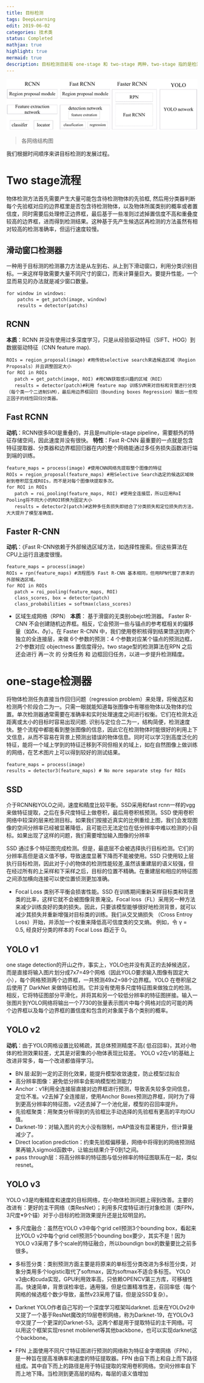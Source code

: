```yaml
---
title: 目标检测
tags: DeepLearning
edit: 2019-06-02
categories: 技术类
status: Completed
mathjax: true
highlight: true
mermaid: true
description: 目标检测目前有 one-stage 和 two-stage 两种，two-stage 指的是检测算法需要分两步完成，首先需要获取候选区域，然后进行分类，比如R-CNN系列；与之相对的是 one-stage 检测，可以理解为一步到位，不需要单独寻找候选区域，典型的有SSD/YOLO。
---
```

![caption](https://github.com/Hummmm/Hummmm.github.io/blob/master/_posts/2019-06-10-Object-Detection/YOLOv1-01.png?raw=true)
> 各网络结构图
 
我们根据时间顺序来讲目标检测的发展过程。

# Two stage流程

物体检测方法首先需要产生大量可能包含待检测物体的先验框, 然后用分类器判断每个先验框对应的边界框里是否包含待检测物体，以及物体所属类别的概率或者置信度，同时需要后处理修正边界框，最后基于一些准则过滤掉置信度不高和重叠度较高的边界框，进而得到检测结果。这种基于先产生候选区再检测的方法虽然有相对较高的检测准确率，但运行速度较慢。

## 滑动窗口检测器

 一种用于目标测的检测暴力方法是从左到右、从上到下滑动窗口，利用分类识别目标。一来这样导致需要大量不同尺寸的窗口，而来计算量巨大。要提升性能，一个显而易见的办法就是减少窗口数量。
```
for window in windows:
    patchs = get_patch(image, window)
    results = detector(patchs)
```
## RCNN

**本质**：RCNN 并没有使用过多深度学习，只是从经验驱动特征（SIFT、HOG）到数据驱动特征（CNN feature map). 
```
ROIs = region_proposal(image) #用传统selective search来选候选区域（Region Proposals）并且调整固定大小
for ROI in ROIs 
   patch = get_patch(image, ROI) #用CNN获取感兴趣的区域（ROI）
   results = detector(patch)#利用 feature map 训练SVM来对目标和背景进行分类（每个类一个二进制SVM），最后用边界框回归（Bounding boxes Regression）输出一些校正因子的线性回归分类器。
```
## Fast RCNN

**动机**：RCNN很多ROI是重叠的，并且是multiple-stage pipeline，需要额外的特征存储空间，因此速度并没有很快。
**特性**：Fast R-CNN 最重要的一点就是包含特征提取器、分类器和边界框回归器在内的整个网络能通过多任务损失函数进行端到端的训练。
```
feature_maps = process(image) #使用CNN网络先提取整个图像的特征
ROIs = region_proposal(feature_maps) #用Selective Search选定的候选区域映射到卷积层生成ROIs，而不是对每个图像块提取多次。
for ROI in ROIs 
   patch = roi_pooling(feature_maps, ROI) #使用全连接层，所以应用RoI Pooling将不同大小的ROI转换为固定大小
   results = detector2(patch)#这种多任务损失即结合了分类损失和定位损失的方法，大大提升了模型准确度。
```
## Faster R-CNN 

**动机**：《Fast R-CNN依赖于外部候选区域方法，如选择性搜索。但这些算法在CPU上运行且速度很慢。
```
feature_maps = process(image) 
ROIs = rpn(feature_maps) #流程图与 Fast R-CNN 基本相同，但用RPN代替了原来的外部候选区域。
for ROI in ROIs 
   patch = roi_pooling(feature_maps, ROI) 
   class_scores, box = detector(patch) 
   class_probabilities = softmax(class_scores)
```
- 区域生成网络（RPN）
**本质**： 基于滑窗的无类别obejct检测器。
Faster R-CNN 不会创建随机边界框。相反，它会预测一些与锚点的参考框相关的偏移量（如𝛿x、𝛿y）。在 Faster R-CNN 中，我们使用卷积核得到结果馈送到两个独立的全连接层，来做 6个参数的预测：4 个参数对应某个锚点的预测边框，2个参数对应 objectness 置信度得分。two stage型的检测算法在RPN 之后 还会进行 再一次 的 分类任务 和 边框回归任务，以进一步提升检测精度。

# one-stage检测器

将物体检测任务直接当作回归问题（regression problem）来处理，将候选区和检测两个阶段合二为一。只需一眼就能知道每张图像中有哪些物体以及物体的位置。单次检测器通常需要在准确率和实时处理速度之间进行权衡。它们在检测太近距离或太小的目标时容易出现问题.
识别与定位合二为一，结构简便，检测速度快。整个流程中都能看到整张图像的信息，因此它在检测物体时能很好的利用上下文信息，从而不容易在背景上预测出错误的物体信息。同时可以学习到高度泛化的特征，能将一个域上学到的特征迁移到不同但相关的域上，如在自然图像上做训练的网络，在艺术图片上可以得到较好的测试结果。
```
feature_maps = process(image) 
results = detector3(feature_maps) # No more separate step for ROIs
```
## SSD

介于RCNN和YOLO之间，速度和精度比较平衡。SSD采用和fast rcnn一样的vgg来做特征提取，之后在多尺度特征上做卷积，最后用卷积核预测。SSD 使用卷积网络中较深的层来检测目标。如果我们按接近真实的比例重绘上图，我们会发现图像的空间分辨率已经被显著降低，且可能已无法定位在低分辨率中难以检测的小目标。如果出现了这样的问题，我们需要增加输入图像的分辨率

SSD 通过多个特征图完成检测。但是，最底层不会被选择执行目标检测。它们的分辨率高但是语义值不够，导致速度显著下降而不能被使用。SSD 只使用较上层执行目标检测，因此对于小的物体的检测性能较差,虽然该重建层的语义较强，但在经过所有的上采样和下采样之后，目标的位置不精确。在重建层和相应的特征图之间添加横向连接可以使位置侦测更加准确。

- Focal Loss
类别不平衡会损害性能。SSD 在训练期间重新采样目标类和背景类的比率，这样它就不会被图像背景淹没。Focal loss（FL）采用另一种方法来减少训练良好的类的损失。因此，只要该模型能够很好地检测背景，就可以减少其损失并重新增强对目标类的训练。我们从交叉熵损失 （Cross Entroy Loss）开始，并添加一个权重来降低高可信度类的交叉熵。
例如，令 γ = 0.5, 经良好分类的样本的 Focal Loss 趋近于 0。

## YOLO v1

one stage detection的开山之作，事实上，YOLO也并没有真正的去掉候选区，而是直接将输入图片划分成7x7=49个网格（因此YOLO要求输入图像有固定大小），每个网格预测两个边界框，一共预测49x2=98个边界框。YOLO 在卷积层之后使用了 DarkNet 来做特征检测。它并没有使用多尺度特征图来做独立的检测。相反，它将特征图部分平滑化，并将其和另一个较低分辨率的特征图拼接。输入一张图片到YOLO网络将输出一个7730的张量表示图片中每个网格对应的可能的两个边界框以及每个边界框的置信度和包含的对象属于各个类别的概率。

## YOLO v2

**动机**：由于YOLO网格设置比较稀疏，其总体预测精度不高( 低召回率)，其对小物体的检测效果较差，尤其是对密集的小物体表现比较差。
YOLO v2在v1的基础上改进非常多，每一个改进都值得学习。
- BN 层:起到一定的正则化效果，能提升模型收敛速度，防止模型过拟合
- 高分辨率图像：避免低分辨率会影响模型检测能力
- Anchor：v1利用全连接层直接对边界框进行预测，导致丢失较多空间信息，定位不准。v2去掉了全连接层，使用Anchor Boxes预测边界框，同时为了得到更高分辨率的特征图，v2还去掉了一个池化层，模型的召回率提升。
- 先验框聚类：用聚类分析得到的先验框比手动选择的先验框有更高的平均IOU值。
- Darknet-19：对输入图片的大小没有限制，mAP值没有显著提升，但计算量减少了。
- Direct location prediction：约束先验框偏移量，网络中将得到的网络预测结果再输入sigmoid函数中，让输出结果介于0到1之间。
- pass through层：将高分辨率的特征图与低分辨率的特征图联系在一起，类似resnet。

## YOLO v3

YOLO v3是均衡精度和速度的目标网络，在小物体检测问题上得到改善。主要的改进有：更好的主干网络（类ResNet）；利用多尺度特征进行对象检测（类FPN，3尺度*9个锚）对于小目标的检测效果提升还是比较明显的。

- 多尺度融合：虽然在YOLO v3中每个grid cell预测3个bounding box，看起来比YOLO v2中每个grid cell预测5个bounding box要少，其实不是！因为YOLO v3采用了多个scale的特征融合，所以boundign box的数量要比之前多很多。

- 多标签分类：类别预测方面主要是将原来的单标签分类改进为多标签分类，对象分类用多个logistic取代了softmax，因为softmax不适合多标签。
YOLO v3由c和cuda实现，GPU利用效率高，只依赖OPENCV第三方库，可移植性高。快速简单，背景误检率低，通用强，但是位置精准性差，召回率低（每个网格的候选框个数少导致，虽然v23采用了锚，但是没SSD复杂）。

- Darknet
YOLO作者自己写的一个深度学习框架叫darknet. 后来在YOLOv2中又提了一个基于ResNet魔改的19层卷积网络，称为Darknet-19，在YOLOv3中又提了一个更深的Darknet-53。这两个都是用于提取特征的主干网络。可以用这个框架实现resnet mobilenet等其他backbone，也可以实现darknet这个backbone。

- FPN
上面使用不同尺寸特征图进行预测的网络称为特征金字塔网络（FPN），是一种旨在提高准确率和速度的特征提取器。FPN 由自下而上和自上而下路径组成。其中自下而上的路径是用于特征提取的常用卷积网络。空间分辨率自下而上地下降。当检测到更高层的结构，每层的语义值增加



 

